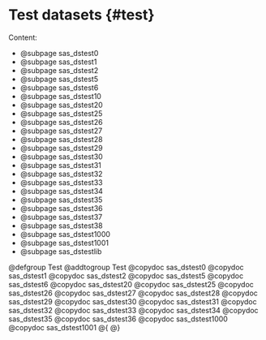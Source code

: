 # Test datasets   {#test}

Content:

- @subpage sas_dstest0
- @subpage sas_dstest1
- @subpage sas_dstest2
- @subpage sas_dstest5
- @subpage sas_dstest6
- @subpage sas_dstest10
- @subpage sas_dstest20
- @subpage sas_dstest25
- @subpage sas_dstest26
- @subpage sas_dstest27
- @subpage sas_dstest28
- @subpage sas_dstest29
- @subpage sas_dstest30
- @subpage sas_dstest31
- @subpage sas_dstest32
- @subpage sas_dstest33
- @subpage sas_dstest34
- @subpage sas_dstest35
- @subpage sas_dstest36
- @subpage sas_dstest37
- @subpage sas_dstest38
- @subpage sas_dstest1000
- @subpage sas_dstest1001
- @subpage sas_dstestlib

@defgroup Test
@addtogroup Test
@copydoc sas_dstest0
@copydoc sas_dstest1
@copydoc sas_dstest2
@copydoc sas_dstest5
@copydoc sas_dstest6
@copydoc sas_dstest20
@copydoc sas_dstest25
@copydoc sas_dstest26
@copydoc sas_dstest27
@copydoc sas_dstest28
@copydoc sas_dstest29
@copydoc sas_dstest30
@copydoc sas_dstest31
@copydoc sas_dstest32
@copydoc sas_dstest33
@copydoc sas_dstest34
@copydoc sas_dstest35
@copydoc sas_dstest36
@copydoc sas_dstest1000
@copydoc sas_dstest1001
@{
@}
